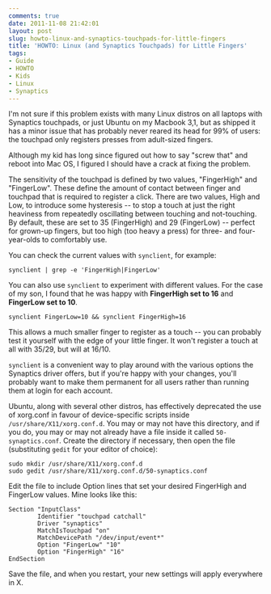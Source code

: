 ```yaml
---
comments: true
date: 2011-11-08 21:42:01
layout: post
slug: howto-linux-and-synaptics-touchpads-for-little-fingers
title: 'HOWTO: Linux (and Synaptics Touchpads) for Little Fingers'
tags:
- Guide
- HOWTO
- Kids
- Linux
- Synaptics
---
```


I'm not sure if this problem exists with many Linux distros on all laptops with Synaptics touchpads, or just Ubuntu on my Macbook 3,1, but as shipped it has a minor issue that has probably never reared its head for 99% of users: the touchpad only registers presses from adult-sized fingers.

Although my kid has long since figured out how to say "screw that" and reboot into Mac OS, I figured I should have a crack at fixing the problem.

The sensitivity of the touchpad is defined by two values, "FingerHigh" and "FingerLow".  These define the amount of contact between finger and touchpad that is required to register a click.  There are two values, High and Low, to introduce some hysteresis -- to stop a touch at just the right heaviness from repeatedly oscillating between touching and not-touching.  By default, these are set to 35 (FingerHigh) and 29 (FingerLow) -- perfect for grown-up fingers, but too high (too heavy a press) for three- and four-year-olds to comfortably use.

You can check the current values with `synclient`, for example:
   
    synclient | grep -e 'FingerHigh|FingerLow'

You can also use `synclient` to experiment with different values.  For the case of my son, I found that he was happy with **FingerHigh set to 16** and **FingerLow set to 10**.
    
    synclient FingerLow=10 && synclient FingerHigh=16

This allows a much smaller finger to register as a touch -- you can probably test it yourself with the edge of your little finger.  It won't register a touch at all with 35/29, but will at 16/10.

`synclient` is a convenient way to play around with the various options the Synaptics driver offers, but if you're happy with your changes, you'll probably want to make them permanent for all users rather than running them at login for each account.

Ubuntu, along with several other distros, has effectively deprecated the use of xorg.conf in favour of device-specific scripts inside `/usr/share/X11/xorg.conf.d`.  You may or may not have this directory, and if you do, you may or may not already have a file inside it called `50-synaptics.conf`.  Create the directory if necessary, then open the file (substituting `gedit` for your editor of choice):
    
    sudo mkdir /usr/share/X11/xorg.conf.d
    sudo gedit /usr/share/X11/xorg.conf.d/50-synaptics.conf

Edit the file to include Option lines that set your desired FingerHigh and FingerLow values.  Mine looks like this:
    
    Section "InputClass"
            Identifier "touchpad catchall"
            Driver "synaptics"
            MatchIsTouchpad "on"
            MatchDevicePath "/dev/input/event*"
            Option "FingerLow" "10"
            Option "FingerHigh" "16"
    EndSection

Save the file, and when you restart, your new settings will apply everywhere in X.
